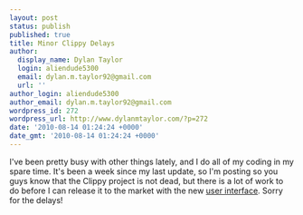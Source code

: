 ```yaml
---
layout: post
status: publish
published: true
title: Minor Clippy Delays
author:
  display_name: Dylan Taylor
  login: aliendude5300
  email: dylan.m.taylor92@gmail.com
  url: ''
author_login: aliendude5300
author_email: dylan.m.taylor92@gmail.com
wordpress_id: 272
wordpress_url: http://www.dylanmtaylor.com/?p=272
date: '2010-08-14 01:24:24 +0000'
date_gmt: '2010-08-14 01:24:24 +0000'
---
```

<p>I've been pretty busy with other things lately, and I do all of my coding in my spare time. It's been a week since my last update, so I'm posting so you guys know that the Clippy project is not dead, but there is a lot of work to do before I can release it to the market with the new <a class="zem_slink" title="User interface" rel="wikipedia" href="http://en.wikipedia.org/wiki/User_interface">user interface</a>. Sorry for the delays!</p>
